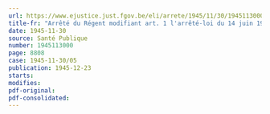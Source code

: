 ```yaml
---
url: https://www.ejustice.just.fgov.be/eli/arrete/1945/11/30/1945113000/justel
title-fr: "Arrêté du Régent modifiant art. 1 l'arrêté-loi du 14 juin 1945 organisant l'examen médical des Belges déportés ou emprisonnés par l'ennemi"
date: 1945-11-30
source: Santé Publique
number: 1945113000
page: 8808
case: 1945-11-30/05
publication: 1945-12-23
starts:
modifies:
pdf-original:
pdf-consolidated:
---
```


